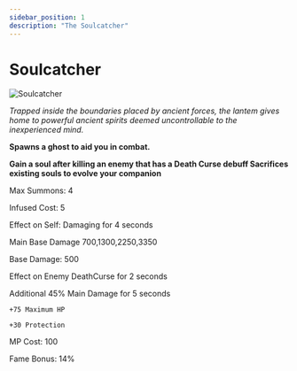 ```yaml
---
sidebar_position: 1
description: "The Soulcatcher"
---
```


# Soulcatcher

![Soulcatcher](https://vwiki.valorserver.com/api/item/picture/soulcatcher)

<i>Trapped inside the boundaries placed by ancient forces, the lantem gives home to powerful ancient spirits deemed uncontrollable to the inexperienced mind.</i>

**Spawns a ghost to aid you in combat.**

**Gain a soul after killing an enemy that has a Death Curse debuff Sacrifices existing souls to evolve your companion**

Max Summons: 4 

Infused Cost: 5 

Effect on Self: Damaging for 4 seconds 

Main Base Damage 700,1300,2250,3350 

Base Damage: 500 

Effect on Enemy DeathCurse for 2 seconds

Additional 45% Main Damage for 5 seconds

    +75 Maximum HP
    
    +30 Protection 

MP Cost: 100 

Fame Bonus: 14%


